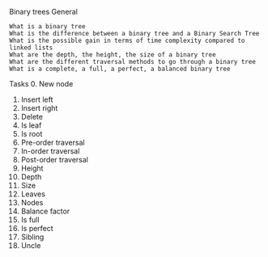 Binary trees
General

    What is a binary tree
    What is the difference between a binary tree and a Binary Search Tree
    What is the possible gain in terms of time complexity compared to linked lists
    What are the depth, the height, the size of a binary tree
    What are the different traversal methods to go through a binary tree
    What is a complete, a full, a perfect, a balanced binary tree
Tasks
0. New node
1. Insert left
2. Insert right
3. Delete
4. Is leaf
5. Is root
6. Pre-order traversal
7. In-order traversal 
8. Post-order traversal 
9. Height 
10. Depth 
11. Size 
12. Leaves 
13. Nodes 
14. Balance factor 
15. Is full 
16. Is perfect 
17. Sibling 
18. Uncle 
